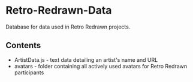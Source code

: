 # Retro-Redrawn-Data
Database for data used in Retro Redrawn projects.

## Contents
- ArtistData.js - text data detailing an artist's name and URL
- avatars - folder containing all actively used avatars for Retro Redrawn participants

